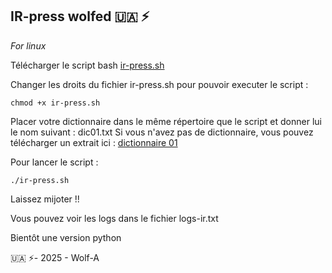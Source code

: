 ## IR-press wolfed 🇺🇦 ⚡
*For linux*

Télécharger le script bash [ir-press.sh](https://github.com/wolfunitA/wp_ir/blob/main/ir-press.sh)

Changer les droits du fichier ir-press.sh pour pouvoir executer le script :
```
chmod +x ir-press.sh
```

Placer votre dictionnaire dans le même répertoire que le script et donner lui le nom suivant : dic01.txt
Si vous n'avez pas de dictionnaire, vous pouvez télécharger un extrait ici : [dictionnaire 01](https://github.com/wolfunitA/wp_ir/blob/main/dic01.txt) 

Pour lancer le script :
```
./ir-press.sh
```

Laissez mijoter !!

Vous pouvez voir les logs dans le fichier logs-ir.txt

Bientôt une version python

🇺🇦 ⚡- 2025 - Wolf-A
